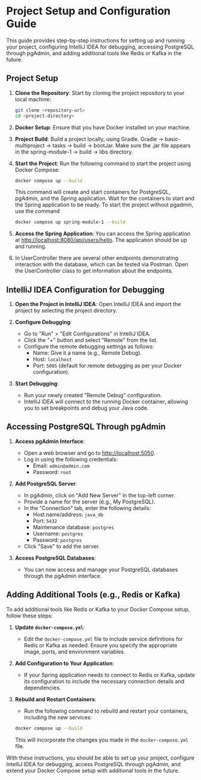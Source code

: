 # Project Setup and Configuration Guide

This guide provides step-by-step instructions for setting up and running your project, configuring IntelliJ IDEA for
debugging, accessing PostgreSQL through pgAdmin, and adding additional tools like Redis or Kafka in the future.

## Project Setup

1. **Clone the Repository**: Start by cloning the project repository to your local machine:

   ```bash
   git clone <repository-url>
   cd <project-directory>
   ```

2. **Docker Setup**: Ensure that you have Docker installed on your machine.
3. **Project Build**: Build a project locally, using Gradle. Gradle -> basic-multiproject -> tasks -> build -> bootJar.
   Make sure the .jar file appears in the spring-module-1 -> build -> libs directory.
4. **Start the Project**: Run the following command to start the project using Docker Compose:

   ```bash
   docker compose up --build
   ```

   This command will create and start containers for PostgreSQL, pgAdmin, and the Spring application. Wait for the
   containers to start and the Spring application to be ready.
   To start the project without pgadmin, use the command
   ```bash
   docker compose up spring-module-1 --build
   ```
5. **Access the Spring Application**: You can access the Spring application
   at [http://localhost:8080/api/users/hello](http://localhost:8080/api/users/hello). The application should be up and
   running.
6. In UserController there are several other endpoints demonstrating interaction with the database, which can be tested
   via Postman. Open the UserController class to get information about the endpoints.

## IntelliJ IDEA Configuration for Debugging

1. **Open the Project in IntelliJ IDEA**: Open IntelliJ IDEA and import the project by selecting the project directory.

2. **Configure Debugging**:
    - Go to "Run" > "Edit Configurations" in IntelliJ IDEA.
    - Click the "+" button and select "Remote" from the list.
    - Configure the remote debugging settings as follows:
        - Name: Give it a name (e.g., Remote Debug).
        - Host: `localhost`
        - Port: `5005` (default for remote debugging as per your Docker configuration).

3. **Start Debugging**:
    - Run your newly created "Remote Debug" configuration.
    - IntelliJ IDEA will connect to the running Docker container, allowing you to set breakpoints and debug your Java
      code.

## Accessing PostgreSQL Through pgAdmin

1. **Access pgAdmin Interface**:
    - Open a web browser and go to [http://localhost:5050](http://localhost:5050).
    - Log in using the following credentials:
        - Email: `admin@admin.com`
        - Password: `root`

2. **Add PostgreSQL Server**:
    - In pgAdmin, click on "Add New Server" in the top-left corner.
    - Provide a name for the server (e.g., My PostgreSQL).
    - In the "Connection" tab, enter the following details:
        - Host name/address: `java_db`
        - Port: `5432`
        - Maintenance database: `postgres`
        - Username: `postgres`
        - Password: `postgres`
    - Click "Save" to add the server.

3. **Access PostgreSQL Databases**:
    - You can now access and manage your PostgreSQL databases through the pgAdmin interface.

## Adding Additional Tools (e.g., Redis or Kafka)

To add additional tools like Redis or Kafka to your Docker Compose setup, follow these steps:

1. **Update `docker-compose.yml`**:
    - Edit the `docker-compose.yml` file to include service definitions for Redis or Kafka as needed. Ensure you specify
      the appropriate image, ports, and environment variables.

2. **Add Configuration to Your Application**:
    - If your Spring application needs to connect to Redis or Kafka, update its configuration to include the necessary
      connection details and dependencies.

3. **Rebuild and Restart Containers**:
    - Run the following command to rebuild and restart your containers, including the new services:

   ```bash
   docker compose up --build
   ```

   This will incorporate the changes you made in the `docker-compose.yml` file.

With these instructions, you should be able to set up your project, configure IntelliJ IDEA for debugging, access
PostgreSQL through pgAdmin, and extend your Docker Compose setup with additional tools in the future.